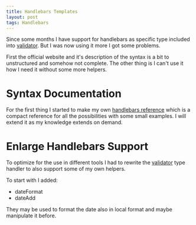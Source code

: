 ```yaml
---
title: Handlebars Templates
layout: post
tags: Handlebars
---
```


Since some months I have support for handlebars as specific type included into
[validator](http://alinex.github.io/node-validator). But I was now using it
more I got some problems.

First the official website and it's description of the syntax is a bit to
unstructured and somehow not complete. The other thing is I can't use it how
I need it without some more helpers.


Syntax Documentation
===================================
For the first thing I started to make my own [handlebars reference](/develop/lang/handlebars.html)
which is a compact reference for all the possibilities with some small examples.
I will extend it as my knowledge extends on demand.


Enlarge Handlebars Support
====================================
To optimize for the use in different tools I had to rewrite the
[validator](http://alinex.github.io/node-validator) type handler to also support
some of my own helpers.

To start with I added:

- dateFormat
- dateAdd

They may be used to format the date also in local format and maybe manipulate it
before.
